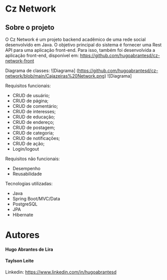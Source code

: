 # Cz Network

## Sobre o projeto
O Cz Network é um projeto backend acadêmico de uma rede social desenvolvido em Java. 
O objetivo principal do sistema é fornecer uma Rest API para uma aplicação front-end.
Para isso, também foi desenvolvida a aplicação front-end, disponível em: https://github.com/hugoabrantesd/cz-network-front

Diagrama de classes: 
![Diagrama] (https://github.com/hugoabrantesd/cz-network/blob/main/Cajazeiras%20Network.png) ![Diagrama]

Requisitos funcionais:
- CRUD de usuário;
- CRUD de página;
- CRUD de comentário;
- CRUD de interesses;
- CRUD de educação;
- CRUD de endereço;
- CRUD de postagem;
- CRUD de categoria;
- CRUD de notificações;
- CRUD de ação;
- Login/logout

Requisitos não funcionais:
- Desempenho
- Reusabilidade

Tecnologias utilizadas:
- Java
- Spring Boot/MVC/Data
- PostgreSQL
- JPA
- Hibernate

# Autores

#### Hugo Abrantes de Lira
#### Taylson Leite

Linkedin: https://www.linkedin.com/in/hugoabrantesd
